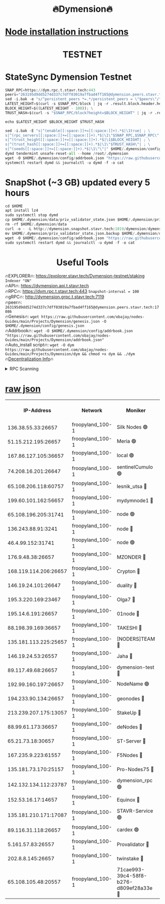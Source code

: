 <h1 align="center"> 🔥Dymension🔥</h1>

[Node installation instructions](https://github.com/obajay/nodes-Guides/tree/main/Projects/Dymension)
=

<h1 align="center"> TESTNET</h1>

# StateSync Dymension Testnet
```python
SNAP_RPC=https://dym.rpc.t.stavr.tech:443
peers="263195d9dd5274d337c7dff03019a7fbad4ff165@dymension.peers.stavr.tech:17086"
sed -i.bak -e "s/^persistent_peers *=.*/persistent_peers = \"$peers\"/" $HOME/.dymension/config/config.toml
LATEST_HEIGHT=$(curl -s $SNAP_RPC/block | jq -r .result.block.header.height); \
BLOCK_HEIGHT=$((LATEST_HEIGHT - 100)); \
TRUST_HASH=$(curl -s "$SNAP_RPC/block?height=$BLOCK_HEIGHT" | jq -r .result.block_id.hash)

echo $LATEST_HEIGHT $BLOCK_HEIGHT $TRUST_HASH

sed -i.bak -E "s|^(enable[[:space:]]+=[[:space:]]+).*$|\1true| ; \
s|^(rpc_servers[[:space:]]+=[[:space:]]+).*$|\1\"$SNAP_RPC,$SNAP_RPC\"| ; \
s|^(trust_height[[:space:]]+=[[:space:]]+).*$|\1$BLOCK_HEIGHT| ; \
s|^(trust_hash[[:space:]]+=[[:space:]]+).*$|\1\"$TRUST_HASH\"| ; \
s|^(seeds[[:space:]]+=[[:space:]]+).*$|\1\"\"|" $HOME/.dymension/config/config.toml
dymd tendermint unsafe-reset-all --home /root/.dymension
wget -O $HOME/.dymension/config/addrbook.json "https://raw.githubusercontent.com/obajay/nodes-Guides/main/Projects/Dymension/addrbook.json"
systemctl restart dymd && journalctl -u dymd -f -o cat

```
# SnapShot (~3 GB) updated every 5 hours
```python
cd $HOME
apt install lz4
sudo systemctl stop dymd
cp $HOME/.dymension/data/priv_validator_state.json $HOME/.dymension/priv_validator_state.json.backup
rm -rf $HOME/.dymension/data
curl -o - -L http://dymension.snapshot.stavr.tech:1019/dymension/dymension-snap.tar.lz4 | lz4 -c -d - | tar -x -C $HOME/.dymension --strip-components 2
mv $HOME/.dymension/priv_validator_state.json.backup $HOME/.dymension/data/priv_validator_state.json
wget -O $HOME/.dymension/config/addrbook.json "https://raw.githubusercontent.com/obajay/nodes-Guides/main/Projects/Dymension/addrbook.json"
sudo systemctl restart dymd && journalctl -u dymd -f -o cat
```

 <h1 align="center"> Useful Tools</h1>

🔥EXPLORER🔥:     https://explorer.stavr.tech/Dymension-testnet/staking        `Indexer "ON"` \
🔥API🔥:          https://dymension.api.t.stavr.tech \
🔥RPC🔥:          https://dym.rpc.t.stavr.tech:443                  `Snapshot-interval = 100` \
🔥gRPC🔥:         http://dymension.grpc.t.stavr.tech:7119 \
🔥peer🔥:         `263195d9dd5274d337c7dff03019a7fbad4ff165@dymension.peers.stavr.tech:17086` \
🔥Genesis🔥:     ```wget https://raw.githubusercontent.com/obajay/nodes-Guides/main/Projects/Dymension/genesis.json -O $HOME/.dymension/config/genesis.json``` \
🔥Addrbook🔥:    ```wget -O $HOME/.dymension/config/addrbook.json "https://raw.githubusercontent.com/obajay/nodes-Guides/main/Projects/Dymension/addrbook.json"``` \
🔥Auto_install script🔥: ```wget -O dym https://raw.githubusercontent.com/obajay/nodes-Guides/main/Projects/Dymension/dym && chmod +x dym && ./dym``` \
🔥[Decentralization Info](https://github.com/obajay/StateSync-snapshots/tree/main/Projects/Dymension/Decentralization)🔥


<details>
<summary>RPC Scanning</summary>

<h2 align="center"> We scan nodes in real time every 4 hours. And we provide the final result of RPC endpoints.
We cannot influence the operation of these nodes in any way. </h2>


```python
If Voting Power is higher than 0 --> then the Node is a validator of the network and may be subject to attack and be a potential threat to the chain.
```
```python
We marked such validators with a red symbol
```

</details>

[raw json](https://rpc-check.dymt.stavr.tech/dymt/rpc-dymt-result.json)
=


<table><tr><th>IP-Address</th><th>Network</th><th>Moniker</th><th>Latest Block Height</th><th>Earliest Block Height</th><th>Catching Up</th><th>Tx Index</th><th>Voting Power</th><th>Scan Time</th></tr><tr><td>136.38.55.33:26657</td><td>froopyland_100-1</td><td>Silk Nodes 🟢</td><td>2423637</td><td>1</td><td>False</td><td>on</td><td>0</td><td>2024-02-04T02:19:53.951071456UTC</td></tr><tr><td>51.15.212.195:26657</td><td>froopyland_100-1</td><td>Meria 🟢</td><td>1651535</td><td>1238063</td><td>False</td><td>on</td><td>0</td><td>2024-02-04T02:18:39.785271379UTC</td></tr><tr><td>167.86.127.105:36657</td><td>froopyland_100-1</td><td>local 🟢</td><td>1651535</td><td>1318001</td><td>False</td><td>off</td><td>0</td><td>2024-02-04T02:19:53.087511041UTC</td></tr><tr><td>74.208.16.201:26647</td><td>froopyland_100-1</td><td>sentinelCumulo 🟢</td><td>2423625</td><td>1652923</td><td>False</td><td>on</td><td>0</td><td>2024-02-04T02:18:44.142927722UTC</td></tr><tr><td>65.108.206.118:60757</td><td>froopyland_100-1</td><td>lesnik_utsa 🔴</td><td>2423629</td><td>1652923</td><td>False</td><td>on</td><td>1</td><td>2024-02-04T02:19:04.567447935UTC</td></tr><tr><td>199.60.101.162:56657</td><td>froopyland_100-1</td><td>mydymnode1 🔴</td><td>2423629</td><td>1652923</td><td>False</td><td>off</td><td>3</td><td>2024-02-04T02:19:05.330638255UTC</td></tr><tr><td>65.108.196.205:31741</td><td>froopyland_100-1</td><td>node 🟢</td><td>2423633</td><td>1652923</td><td>False</td><td>on</td><td>0</td><td>2024-02-04T02:19:29.052898114UTC</td></tr><tr><td>136.243.88.91:3241</td><td>froopyland_100-1</td><td>node 🔴</td><td>2423635</td><td>1652923</td><td>False</td><td>on</td><td>1</td><td>2024-02-04T02:19:37.354961353UTC</td></tr><tr><td>46.4.99.152:31741</td><td>froopyland_100-1</td><td>node 🟢</td><td>2423635</td><td>1652923</td><td>False</td><td>on</td><td>0</td><td>2024-02-04T02:19:39.731566464UTC</td></tr><tr><td>176.9.48.38:26657</td><td>froopyland_100-1</td><td>MZONDER 🔴</td><td>2423636</td><td>1652923</td><td>False</td><td>on</td><td>1</td><td>2024-02-04T02:19:48.222520948UTC</td></tr><tr><td>168.119.114.206:26657</td><td>froopyland_100-1</td><td>Crypton 🔴</td><td>2423638</td><td>1652923</td><td>False</td><td>off</td><td>1</td><td>2024-02-04T02:20:00.923943677UTC</td></tr><tr><td>146.19.24.101:26647</td><td>froopyland_100-1</td><td>duality 🔴</td><td>2423632</td><td>1655313</td><td>False</td><td>on</td><td>1</td><td>2024-02-04T02:19:21.399207445UTC</td></tr><tr><td>195.3.220.169:23467</td><td>froopyland_100-1</td><td>Olga7 🔴</td><td>2423636</td><td>1655313</td><td>False</td><td>on</td><td>1</td><td>2024-02-04T02:19:48.653030684UTC</td></tr><tr><td>195.14.6.191:26657</td><td>froopyland_100-1</td><td>01node 🔴</td><td>2423638</td><td>1655732</td><td>False</td><td>on</td><td>1</td><td>2024-02-04T02:20:00.674579251UTC</td></tr><tr><td>88.198.39.169:36657</td><td>froopyland_100-1</td><td>TAKESHI 🔴</td><td>2423625</td><td>1656584</td><td>False</td><td>on</td><td>1</td><td>2024-02-04T02:18:44.486611716UTC</td></tr><tr><td>135.181.113.225:25657</td><td>froopyland_100-1</td><td>[NODERS]TEAM 🔴</td><td>2423634</td><td>1656584</td><td>False</td><td>on</td><td>1</td><td>2024-02-04T02:19:32.094994373UTC</td></tr><tr><td>146.19.24.53:26557</td><td>froopyland_100-1</td><td>Jaha 🔴</td><td>2423635</td><td>1656584</td><td>False</td><td>off</td><td>1</td><td>2024-02-04T02:19:36.971563399UTC</td></tr><tr><td>89.117.49.68:26657</td><td>froopyland_100-1</td><td>dymension-test 🔴</td><td>2423639</td><td>1723012</td><td>False</td><td>on</td><td>1</td><td>2024-02-04T02:20:01.291226006UTC</td></tr><tr><td>192.99.160.197:26657</td><td>froopyland_100-1</td><td>NodeName 🟢</td><td>1829304</td><td>1826584</td><td>False</td><td>on</td><td>0</td><td>2024-02-04T02:20:06.222824918UTC</td></tr><tr><td>194.233.90.134:26657</td><td>froopyland_100-1</td><td>geonodes 🔴</td><td>2423632</td><td>2015001</td><td>False</td><td>on</td><td>1</td><td>2024-02-04T02:19:22.430313186UTC</td></tr><tr><td>213.239.207.175:13057</td><td>froopyland_100-1</td><td>StakeUp 🔴</td><td>2423640</td><td>2060558</td><td>False</td><td>off</td><td>1</td><td>2024-02-04T02:20:06.471802009UTC</td></tr><tr><td>88.99.61.173:36657</td><td>froopyland_100-1</td><td>deNodes 🔴</td><td>2423633</td><td>2077398</td><td>False</td><td>off</td><td>1</td><td>2024-02-04T02:19:29.348960900UTC</td></tr><tr><td>65.21.73.18:30657</td><td>froopyland_100-1</td><td>ST-Server 🔴</td><td>2423625</td><td>2082417</td><td>False</td><td>on</td><td>1</td><td>2024-02-04T02:18:40.960838375UTC</td></tr><tr><td>167.235.9.223:61557</td><td>froopyland_100-1</td><td>F5Nodes 🔴</td><td>2423630</td><td>2100380</td><td>False</td><td>off</td><td>1</td><td>2024-02-04T02:19:09.787586872UTC</td></tr><tr><td>135.181.73.170:25157</td><td>froopyland_100-1</td><td>Pro-Nodes75 🔴</td><td>2423627</td><td>2123627</td><td>False</td><td>on</td><td>1</td><td>2024-02-04T02:18:56.032011461UTC</td></tr><tr><td>142.132.134.112:23787</td><td>froopyland_100-1</td><td>dymension_rpc 🟢</td><td>2423632</td><td>2123632</td><td>False</td><td>on</td><td>0</td><td>2024-02-04T02:19:20.681135393UTC</td></tr><tr><td>152.53.16.17:14657</td><td>froopyland_100-1</td><td>Equinox 🔴</td><td>2423625</td><td>2169800</td><td>False</td><td>on</td><td>1</td><td>2024-02-04T02:18:43.299424297UTC</td></tr><tr><td>135.181.210.171:17087</td><td>froopyland_100-1</td><td>STAVR-Service 🟢</td><td>2423626</td><td>2225118</td><td>False</td><td>on</td><td>0</td><td>2024-02-04T02:18:48.962401351UTC</td></tr><tr><td>89.116.31.118:26657</td><td>froopyland_100-1</td><td>cardex 🟢</td><td>2423631</td><td>2339417</td><td>False</td><td>on</td><td>0</td><td>2024-02-04T02:19:16.354436253UTC</td></tr><tr><td>5.161.57.83:26557</td><td>froopyland_100-1</td><td>Provalidator 🔴</td><td>2423625</td><td>2339618</td><td>False</td><td>on</td><td>1</td><td>2024-02-04T02:18:40.511025349UTC</td></tr><tr><td>202.8.8.145:26657</td><td>froopyland_100-1</td><td>twinstake 🔴</td><td>2423634</td><td>2384116</td><td>False</td><td>off</td><td>1</td><td>2024-02-04T02:19:36.604604470UTC</td></tr><tr><td>65.108.105.48:20557</td><td>froopyland_100-1</td><td>71cae993-39c4-58f8-b276-d809ef28a33e 🔴</td><td>2423632</td><td>2412923</td><td>False</td><td>on</td><td>1</td><td>2024-02-04T02:19:21.019546689UTC</td></tr></table>
